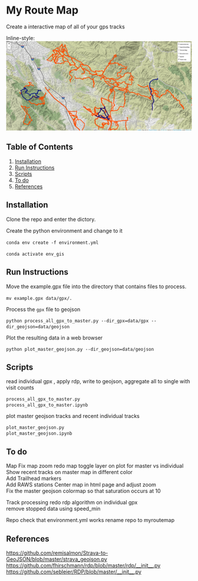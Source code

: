
# My Route Map

Create a interactive map of all of your gps tracks 

Inline-style: 
![alt text](example.png "hover text")

## Table of Contents
1. [Installation](README.md#installation)
1. [Run Instructions](README.md#Run-instructions)
1. [Scripts](README.md#Scripts)
1. [To do](README.md#To-do)
1. [References](README.md#References)

## Installation

Clone the repo and enter the dictory.  

Create the python environment and change to it

`conda env create -f environment.yml`

`conda activate env_gis`

## Run Instructions

Move the example.gpx file into the directory that contains files to process.

`mv example.gpx data/gpx/.`

Process the `gpx` file to geojson


```
python process_all_gpx_to_master.py --dir_gpx=data/gpx --dir_geojson=data/geojson
```


Plot the resulting data in a web browser 

```
python plot_master_geojson.py --dir_geojson=data/geojson
```

## Scripts 


read individual gpx , apply rdp, write to geojson, aggregate all to single with visit counts 
```
process_all_gpx_to_master.py
process_all_gpx_to_master.ipynb
```

plot master geojson tracks and recent individual tracks 
```
plot_master_geojson.py
plot_master_geojson.ipynb

```


## To do 

Map
    Fix map zoom
    redo map toggle layer on plot for master vs individual 
    Show recent tracks on master map in different color    
    Add Trailhead markers     
    Add RAWS stations
    Center map in html page and adjust zoom     
    Fix the master geojson colormap so that saturation occurs at 10 

Track processing
    redo rdp algorithm on individual gpx  
    remove stopped data using speed_min 

Repo 
    check that environment.yml works 
    rename repo to myroutemap

## References 

https://github.com/remisalmon/Strava-to-GeoJSON/blob/master/strava_geojson.py
https://github.com/fhirschmann/rdp/blob/master/rdp/__init__.py
https://github.com/sebleier/RDP/blob/master/__init__.py




